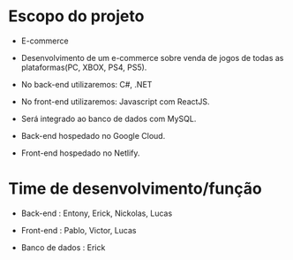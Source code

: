 # Escopo do projeto

- E-commerce

- Desenvolvimento de um e-commerce sobre venda de jogos de todas as plataformas(PC, XBOX, PS4, PS5).

- No back-end utilizaremos: C#, .NET

- No front-end utilizaremos: Javascript com ReactJS.

- Será integrado ao banco de dados com MySQL.

- Back-end hospedado no Google Cloud.

- Front-end hospedado no Netlify.

# Time de desenvolvimento/função

- Back-end : Entony, Erick, Nickolas, Lucas

- Front-end : Pablo, Victor, Lucas

- Banco de dados : Erick
